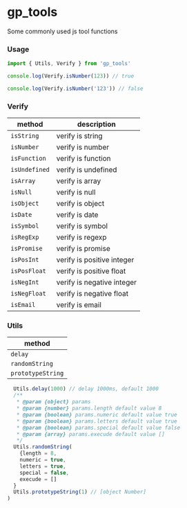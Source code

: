# gp_tools

Some commonly used js tool functions

### Usage

```javascript
import { Utils, Verify } from 'gp_tools'

console.log(Verify.isNumber(123)) // true

console.log(Verify.isNumber('123')) // false
```

### Verify

| method        | description                |
| ------------- | -------------------------- |
| `isString`    | verify is string           |
| `isNumber`    | verify is number           |
| `isFunction`  | verify is function         |
| `isUndefined` | verify is undefined        |
| `isArray`     | verify is array            |
| `isNull`      | verify is null             |
| `isObject`    | verify is object           |
| `isDate`      | verify is date             |
| `isSymbol`    | verify is symbol           |
| `isRegExp`    | verify is regexp           |
| `isPromise`   | verify is promise          |
| `isPosInt`    | verify is positive integer |
| `isPosFloat`  | verify is positive float   |
| `isNegInt`    | verify is negative integer |
| `isNegFloat`  | verify is negative float   |
| `isEmail`     | verify is email            |

### Utils

| method            |
| ----------------- |
| `delay`           |
| `randomString`    |
| `prototypeString` |

```js
  Utils.delay(1000) // delay 1000ms, default 1000
  /**
   * @param {object} params
   * @param {number} params.length default value 8
   * @param {boolean} params.numeric default value true
   * @param {boolean} params.letters default value true
   * @param {boolean} params.special default value false
   * @param {array} params.execude default value []
   */
  Utils.randomString(
    {length = 8,
    numeric = true,
    letters = true,
    special = false,
    execude = []
  }
  Utils.prototypeString(1) // [object Number]
)
```
